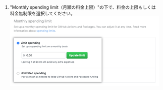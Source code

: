 1. "Monthly spending limit（月額の料金上限）"の下で、料金の上限もしくは料金無制限を選択してください。 ![料金を制限するか、無制限にするかのラジオボタン](/assets/images/help/billing/limit-or-unlimited.png)
